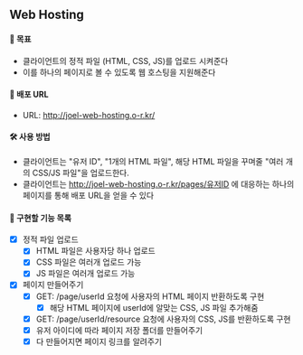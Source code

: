 ## Web Hosting

#### 🎯 목표
- 클라이언트의 정적 파일 (HTML, CSS, JS)를 업로드 시켜준다
- 이를 하나의 페이지로 볼 수 있도록 웹 호스팅을 지원해준다

#### 🎁 배포 URL
- URL: http://joel-web-hosting.o-r.kr/

#### 🛠 사용 방법
- 클라이언트는 "유저 ID", "1개의 HTML 파일", 해당 HTML 파일을 꾸며줄 "여러 개의 CSS/JS 파일"을 업로드한다. 
- 클라이언트는 http://joel-web-hosting.o-r.kr/pages/유저ID 에 대응하는 하나의 페이지를 통해 배포 URL을 얻을 수 있다

#### 🤞 구현할 기능 목록 
- [x] 정적 파일 업로드
    - [x] HTML 파일은 사용자당 하나 업로드
    - [x] CSS 파일은 여러개 업로드 가능
    - [x] JS 파일은 여러개 업로드 가능
- [x] 페이지 만들어주기
    - [x] GET: /page/userId 요청에 사용자의 HTML 페이지 반환하도록 구현
        - [x] 해당 HTML 페이지에 userId에 알맞는 CSS, JS 파일 추가해줌
    - [x] GET: /page/userId/resource 요청에 사용자의 CSS, JS를 반환하도록 구현
    - [x] 유저 아이디에 따라 페이지 저장 폴더를 만들어주기
    - [x] 다 만들어지면 페이지 링크를 알려주기
